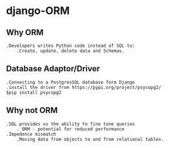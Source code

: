 # django-ORM

## Why ORM
    .Developers writes Python code instead of SQL to:
        .Create, update, delete data and Schemas.
## Database Adaptor/Driver
    .Connecting to a PostgresSQL database form Django 
    .install the driver from https://pypi.org/project/psycopg2/
    $pip install psycopg2

## Why not ORM
    .SQL provides us the ability to fine tune queries
        . ORM - potential for reduced performance 
    .Impedence mismatch
        .Moving data from objects to and from relational tables.

